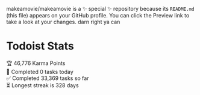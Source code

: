 makeamovie/makeamovie is a ✨ special ✨ repository because its `README.md` (this file) appears on your GitHub profile.
You can click the Preview link to take a look at your changes. darn right ya can

# Todoist Stats

<!-- TODO-IST:START -->
🏆  46,776 Karma Points           
🌸  Completed 0 tasks today           
✅  Completed 33,369 tasks so far           
⏳  Longest streak is 328 days
<!-- TODO-IST:END -->